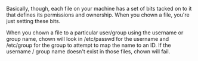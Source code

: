 Basically, though, each file on your machine has a set of bits tacked on to it that defines its permissions and ownership. When you chown a file, you're just setting these bits.

When you chown a file to a particular user/group using the username or group name, chown will look in /etc/passwd for the username and /etc/group for the group to attempt to map the name to an ID. If the username / group name doesn't exist in those files, chown will fail.
